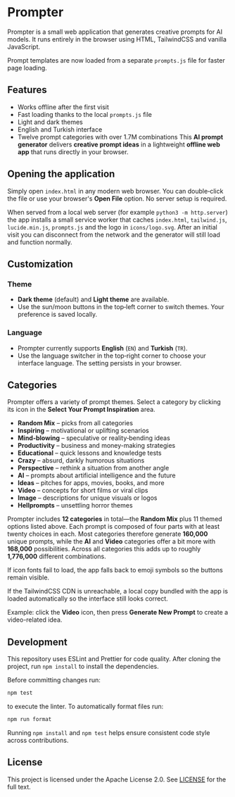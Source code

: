 # Prompter

Prompter is a small web application that generates creative prompts for AI models. It runs entirely in the browser using HTML, TailwindCSS and vanilla JavaScript.

Prompt templates are now loaded from a separate `prompts.js` file for faster page loading.

## Features

- Works offline after the first visit
- Fast loading thanks to the local `prompts.js` file
- Light and dark themes
- English and Turkish interface
- Twelve prompt categories with over 1.7M combinations
  This **AI prompt generator** delivers **creative prompt ideas** in a lightweight **offline web app** that runs directly in your browser.

## Opening the application

Simply open `index.html` in any modern web browser. You can double‑click the file or use your browser's **Open File** option. No server setup is required.

When served from a local web server (for example `python3 -m http.server`) the app installs a small service worker that caches `index.html`, `tailwind.js`, `lucide.min.js`, `prompts.js` and the logo in `icons/logo.svg`. After an initial visit you can disconnect from the network and the generator will still load and function normally.

## Customization

### Theme

- **Dark theme** (default) and **Light theme** are available.
- Use the sun/moon buttons in the top‑left corner to switch themes. Your preference is saved locally.

### Language

- Prompter currently supports **English** (`EN`) and **Turkish** (`TR`).
- Use the language switcher in the top‑right corner to choose your interface language. The setting persists in your browser.

## Categories

Prompter offers a variety of prompt themes. Select a category by clicking its icon in the **Select Your Prompt Inspiration** area.

- **Random Mix** – picks from all categories
- **Inspiring** – motivational or uplifting scenarios
- **Mind-blowing** – speculative or reality‑bending ideas
- **Productivity** – business and money-making strategies
- **Educational** – quick lessons and knowledge tests
- **Crazy** – absurd, darkly humorous situations
- **Perspective** – rethink a situation from another angle
- **AI** – prompts about artificial intelligence and the future
- **Ideas** – pitches for apps, movies, books, and more
- **Video** – concepts for short films or viral clips
- **Image** – descriptions for unique visuals or logos
- **Hellprompts** – unsettling horror themes

Prompter includes **12 categories** in total—the **Random Mix** plus 11 themed options listed above. Each prompt is composed of four parts with at least twenty choices in each. Most categories therefore generate **160,000** unique prompts, while the **AI** and **Video** categories offer a bit more with **168,000** possibilities. Across all categories this adds up to roughly **1,776,000** different combinations.

If icon fonts fail to load, the app falls back to emoji symbols so the buttons remain visible.

If the TailwindCSS CDN is unreachable, a local copy bundled with the app is loaded automatically so the interface still looks correct.

Example: click the **Video** icon, then press **Generate New Prompt** to create a video-related idea.

## Development

This repository uses ESLint and Prettier for code quality. After cloning the
project, run `npm install` to install the dependencies.

Before committing changes run:

```bash
npm test
```

to execute the linter. To automatically format files run:

```bash
npm run format
```

Running `npm install` and `npm test` helps ensure consistent code style across
contributions.

## License

This project is licensed under the Apache License 2.0. See [LICENSE](LICENSE) for the full text.
